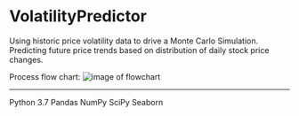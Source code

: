 # VolatilityPredictor
Using historic price volatility data to drive a Monte Carlo Simulation. Predicting future price trends based on distribution of daily stock price changes. 

Process flow chart:
![image of flowchart](https://github.com/nasriv/VolatilityPredictor/blob/master/FlowChart.png)

_______________________
Python 3.7
Pandas
NumPy
SciPy
Seaborn
